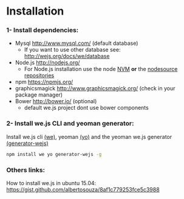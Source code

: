 # Installation

### 1- Install dependencies:

* Mysql http://www.mysql.com/ (default database)
  * If you want to use other database see: http://wejs.org/docs/we/database
* Node.js http://nodejs.org/ 
  * For Node.js installation use the node [NVM](https://github.com/creationix/nvm) **or** the [nodesource repositories](https://github.com/nodesource/distributions)
* npm https://npmjs.org/
* graphicsmagick http://www.graphicsmagick.org/ (check in your package manager)
* Bower http://bower.io/ (optional)
  * default we.js project dont use bower components

### 2- Install we.js CLI and yeoman generator:

Install we.js cli [(we)](https://github.com/wejs/we), yeoman [(yo)](http://yeoman.io/) and the yeoman we.js generator [(generator-wejs)](https://github.com/wejs/generator-wejs)

```sh
npm install we yo generator-wejs -g
```

### Others links:

How to install we.js in ubuntu 15.04: https://gist.github.com/albertosouza/8af1c779253fce5c3988

